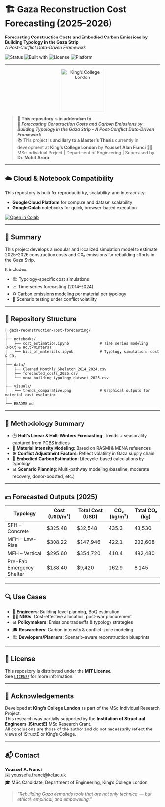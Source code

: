 # 🏗️ Gaza Reconstruction Cost Forecasting (2025–2026)

**Forecasting Construction Costs and Embodied Carbon Emissions by Building Typology in the Gaza Strip**  
_A Post-Conflict Data-Driven Framework_

![Status](https://img.shields.io/badge/Status-Active-blueviolet)
![Built with](https://img.shields.io/badge/Built%20With-Python-blue)
![License](https://img.shields.io/badge/License-MIT-green)
![Platform](https://img.shields.io/badge/Platform-Google%20Cloud%20%26%20Colab-yellow)

---

<p align="center">
  <img src="https://upload.wikimedia.org/wikipedia/commons/thumb/1/14/King%27s_College_London_logo.svg/2560px-King%27s_College_London_logo.svg.png" alt="King's College London" width="140"/>
</p>

> 🔎 **This repository is in addendum to**  
> 📝 **_Forecasting Construction Costs and Carbon Emissions by Building Typology in the Gaza Strip – A Post-Conflict Data-Driven Framework_**  
> 📚 This project is **ancillary to a Master’s Thesis** currently in development at **King’s College London**  by **Youssef Alan Franci**
> 🧑‍🎓 MSc Individual Project | Department of Engineering | Supervised by **Dr. Mohit Arora**

---

## ☁️ Cloud & Notebook Compatibility

This repository is built for reproducibility, scalability, and interactivity:

- **Google Cloud Platform** for compute and dataset scalability
- **Google Colab** notebooks for quick, browser-based execution

<p align="left">
  <a href="https://colab.research.google.com/github/YOUR-REPO-PATH/blob/main/notebooks/cost_estimation.ipynb" target="_blank">
    <img src="https://colab.research.google.com/assets/colab-badge.svg" alt="Open in Colab"/>
  </a>
</p>

---

## 📘 Summary

This project develops a modular and localized simulation model to estimate 2025–2026 construction costs and CO₂ emissions for rebuilding efforts in the Gaza Strip.

It includes:

- 🏗️ Typology-specific cost simulations
- 📈 Time-series forecasting (2014–2024)
- ♻️ Carbon emissions modeling per material per typology
- 🔁 Scenario testing under conflict volatility

---

## 📂 Repository Structure

```
📁 gaza-reconstruction-cost-forecasting/
│
├── notebooks/
│   ├── cost_estimation.ipynb              # Time series modeling (Holt & Holt-Winters)
│   └── bill_of_materials.ipynb            # Typology simulation: cost & CO₂
│
├── data/
│   ├── Cleaned_Monthly_Skeleton_2014_2024.csv
│   ├── forecasted_costs_2025.csv
│   └── mena_building_typology_dataset_2025.csv
│
├── visuals/
│   └── trends_comparative.png             # Graphical outputs for material cost evolution
│
└── README.md
```

---

## 🧠 Methodology Summary

- 🕒 **Holt’s Linear & Holt-Winters Forecasting**: Trends + seasonality captured from PCBS indices
- 🧱 **Material Intensity Modeling**: Based on RASMI & MENA references
- ⚙️ **Conflict Adjustment Factors**: Reflect volatility in Gaza supply chain
- 🌿 **Embodied Carbon Estimation**: Lifecycle-based calculations by typology
- 📊 **Scenario Planning**: Multi-pathway modeling (baseline, moderate recovery, donor-boosted, etc.)

---

## 💵 Forecasted Outputs (2025)

| Typology                    | Cost (USD/m²) | Total Cost (USD) | CO₂ (kg/m²) | Total CO₂ (kg) |
|----------------------------|---------------|------------------|-------------|----------------|
| SFH – Concrete             | $325.48       | $32,548          | 435.3       | 43,530         |
| MFH – Low-Rise             | $308.22       | $147,946         | 422.1       | 202,608        |
| MFH – Vertical             | $295.60       | $354,720         | 410.4       | 492,480        |
| Pre-Fab Emergency Shelter  | $188.40       | $9,420           | 162.9       | 8,145          |

---

## 🔍 Use Cases

- 🧱 **Engineers**: Building-level planning, BoQ estimation
- 🧑‍💼 **NGOs**: Cost-effective allocation, post-war procurement
- 📊 **Policymakers**: Emissions tradeoffs & typology strategies
- 🎓 **Researchers**: Carbon intensity & conflict-zone modeling
- 🏗️ **Developers/Planners**: Scenario-aware reconstruction blueprints

---

## 📜 License

This repository is distributed under the **MIT License**.  
See [`LICENSE`](./LICENSE) for more information.

---

## 🙏 Acknowledgements

Developed at **King’s College London** as part of the MSc Individual Research Project.  
This research was partially supported by the **Institution of Structural Engineers (IStructE)** MSc Research Grant.  
All conclusions are those of the author and do not necessarily reflect the views of IStructE or King’s College.

---

## 📬 Contact

**Youssef A. Franci**  
✉️ [youssef.a.franci@kcl.ac.uk](mailto:youssef.a.franci@kcl.ac.uk)  
🎓 MSc Candidate, Department of Engineering, King’s College London

> _“Rebuilding Gaza demands tools that are not only technical — but ethical, empirical, and empowering.”_
